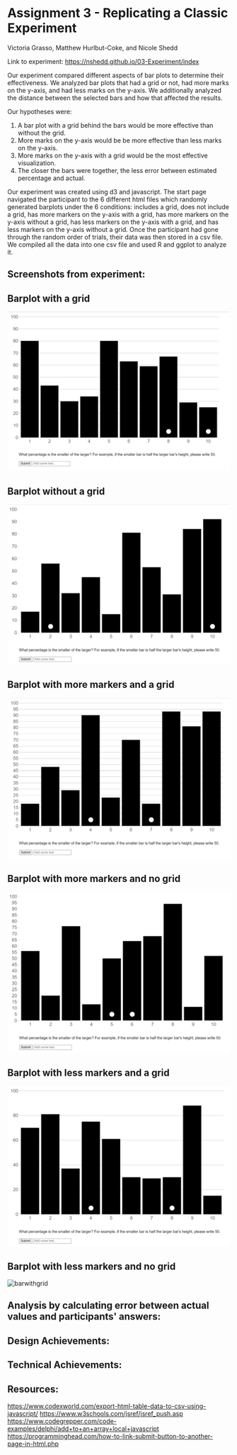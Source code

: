 Assignment 3 - Replicating a Classic Experiment  
===

Victoria Grasso, Matthew Hurlbut-Coke, and Nicole Shedd

Link to experiment: https://nshedd.github.io/03-Experiment/index

Our experiment compared different aspects of bar plots to determine their effectiveness. We analyzed bar plots that had a grid or not, had more marks on the y-axis, and had less marks on the y-axis. We additionally analyzed the distance between the selected bars and how that affected the results.

Our hypotheses were:
1. A bar plot with a grid behind the bars would be more effective than without the grid.
2. More marks on the y-axis would be be more effective than less marks on the y-axis.
3. More marks on the y-axis with a grid would be the most effective visualization.
4. The closer the bars were together, the less error between estimated percentage and actual.

Our experiment was created using d3 and javascript. The start page navigated the participant to the 6 different html files which randomly generated barplots under the 6 conditions: includes a grid, does not include a grid, has more markers on the y-axis with a grid, has more markers on the y-axis without a grid, has less markers on the y-axis with a grid, and has less markers on the y-axis without a grid. Once the participant had gone through the random order of trials, their data was then stored in a csv file. We compiled all the data into one csv file and used R and ggplot to analyze it.

Screenshots from experiment:
---
Barplot with a grid
--

![barwithgrid](img/barplot_withgrid.PNG)

Barplot without a grid
--

![barwithgrid](img/barplot_withoutgrid.PNG)

Barplot with more markers and a grid
--

![barwithgrid](img/barplot_moremarkers_withgrid.PNG)

Barplot with more markers and no grid
--

![barwithgrid](img/barplot_moremarkers_withoutgrid.PNG)

Barplot with less markers and a grid
--

![barwithgrid](img/barplot_lessmarkers_withgrid.PNG)

Barplot with less markers and no grid
--

![barwithgrid](img/barplot_lessmarkers_withnogrid.PNG)

Analysis by calculating error between actual values and participants' answers:
---

Design Achievements:
---

Technical Achievements:
---

Resources:
---
https://www.codexworld.com/export-html-table-data-to-csv-using-javascript/
https://www.w3schools.com/jsref/jsref_push.asp
https://www.codegrepper.com/code-examples/delphi/add+to+an+array+local+javascript
https://programminghead.com/how-to-link-submit-button-to-another-page-in-html.php


